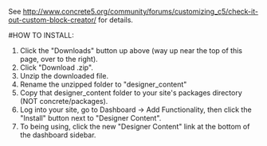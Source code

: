 See http://www.concrete5.org/community/forums/customizing_c5/check-it-out-custom-block-creator/ for details.

#HOW TO INSTALL:
1. Click the "Downloads" button up above (way up near the top of this page, over to the right).
2. Click "Download .zip".
3. Unzip the downloaded file.
4. Rename the unzipped folder to "designer_content"
5. Copy that designer_content folder to your site's packages directory (NOT concrete/packages).
6. Log into your site, go to Dashboard -> Add Functionality, then click the "Install" button next to "Designer Content".
7. To being using, click the new "Designer Content" link at the bottom of the dashboard sidebar.
